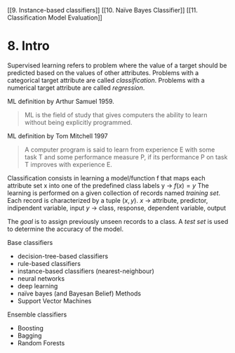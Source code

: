 [[9. Instance-based classifiers]]
[[10. Naïve Bayes Classifier]]
[[11.  Classification Model Evaluation]]
# 8. Intro

Supervised learning refers to problem where the value of a target should be predicted based on the values of other attributes.
Problems with a categorical target attribute are called *classification*.
Problems with a numerical target attribute are called *regression*.

ML definition by Arthur Samuel 1959.
> ML is the field of study that gives computers the ability to learn without being explicitly programmed.

ML definition by Tom Mitchell 1997
> A computer program is said 
> to learn from experience E 
> with some task T
> and some performance measure P,
> if its performance P on task T improves with experience E.

Classification consists in learning a model/function f that maps each attribute set x into one of the predefined class labels y -> $f(x) = y$
The learning is performed on a given collection of records named *training set*.
Each record is characterized by a tuple $(x,y)$.
$x$ -> attribute, predictor, indipendent variable, input
$y$ -> class, response, dependent variable, output

The *goal* is to assign previously unseen records to a class.
A *test set* is used to determine the accuracy of the model.

Base classifiers
- decision-tree-based classifiers
- rule-based classifiers
- instance-based classifiers (nearest-neighbour)
- neural networks
- deep learning
- naïve bayes (and Bayesan Belief) Methods
- Support Vector Machines

Ensemble classifiers
- Boosting
- Bagging
- Random Forests





















